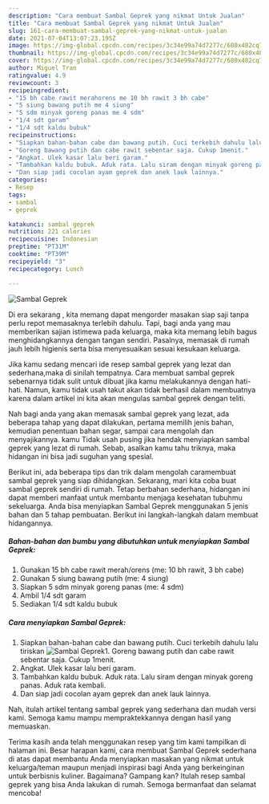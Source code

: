 ```yaml
---
description: "Cara membuat Sambal Geprek yang nikmat Untuk Jualan"
title: "Cara membuat Sambal Geprek yang nikmat Untuk Jualan"
slug: 161-cara-membuat-sambal-geprek-yang-nikmat-untuk-jualan
date: 2021-07-04T13:07:23.195Z
image: https://img-global.cpcdn.com/recipes/3c34e99a74d7277c/680x482cq70/sambal-geprek-foto-resep-utama.jpg
thumbnail: https://img-global.cpcdn.com/recipes/3c34e99a74d7277c/680x482cq70/sambal-geprek-foto-resep-utama.jpg
cover: https://img-global.cpcdn.com/recipes/3c34e99a74d7277c/680x482cq70/sambal-geprek-foto-resep-utama.jpg
author: Miguel Tran
ratingvalue: 4.9
reviewcount: 3
recipeingredient:
- "15 bh cabe rawit merahorens me 10 bh rawit 3 bh cabe"
- "5 siung bawang putih me 4 siung"
- "5 sdm minyak goreng panas me 4 sdm"
- "1/4 sdt garam"
- "1/4 sdt kaldu bubuk"
recipeinstructions:
- "Siapkan bahan-bahan cabe dan bawang putih. Cuci terkebih dahulu lalu tiriskan"
- "Goreng bawang putih dan cabe rawit sebentar saja. Cukup 1menit."
- "Angkat. Ulek kasar lalu beri garam."
- "Tambahkan kaldu bubuk. Aduk rata. Lalu siram dengan minyak goreng panas. Aduk rata kembali."
- "Dan siap jadi cocolan ayam geprek dan anek lauk lainnya."
categories:
- Resep
tags:
- sambal
- geprek

katakunci: sambal geprek 
nutrition: 221 calories
recipecuisine: Indonesian
preptime: "PT31M"
cooktime: "PT39M"
recipeyield: "3"
recipecategory: Lunch

---
```



![Sambal Geprek](https://img-global.cpcdn.com/recipes/3c34e99a74d7277c/680x482cq70/sambal-geprek-foto-resep-utama.jpg)

Di era  sekarang , kita memang dapat mengorder masakan siap saji tanpa perlu repot memasaknya terlebih dahulu. Tapi, bagi anda yang mau memberikan sajian istimewa pada keluarga, maka kita memang lebih bagus menghidangkannya dengan tangan sendiri. Pasalnya, memasak di rumah jauh lebih higienis serta bisa menyesuaikan sesuai kesukaan keluarga.

Jika kamu sedang mencari ide resep sambal geprek yang lezat dan sederhana,maka di sinilah tempatnya. Cara membuat sambal geprek  sebenarnya tidak sulit untuk dibuat jika kamu melakukannya dengan hati-hati. Namun, kamu tidak usah takut akan tidak berhasil dalam membuatnya 
karena dalam artikel ini kita akan mengulas sambal geprek dengan teliti.  



Nah bagi anda yang akan memasak sambal geprek yang lezat, ada beberapa tahap yang dapat dilakukan, pertama memilih jenis bahan, kemudian penentuan bahan segar, sampai cara mengolah dan menyajikannya. kamu Tidak usah pusing jika hendak menyiapkan sambal geprek yang lezat di rumah. Sebab, asalkan kamu  tahu triknya, maka hidangan ini bisa jadi suguhan yang spesial.

Berikut ini, ada beberapa tips dan trik dalam mengolah caramembuat sambal geprek yang siap dihidangkan. Sekarang, mari kita coba buat sambal geprek sendiri di rumah. Tetap berbahan sederhana, hidangan ini dapat memberi manfaat untuk membantu menjaga kesehatan tubuhmu sekeluarga. Anda bisa menyiapkan Sambal Geprek menggunakan 5 jenis bahan dan 5 tahap pembuatan. Berikut ini langkah-langkah dalam membuat hidangannya.

<!--inarticleads1-->

##### Bahan-bahan dan bumbu yang dibutuhkan untuk menyiapkan Sambal Geprek:

1. Gunakan 15 bh cabe rawit merah/orens (me: 10 bh rawit, 3 bh cabe)
1. Gunakan 5 siung bawang putih (me: 4 siung)
1. Siapkan 5 sdm minyak goreng panas (me: 4 sdm)
1. Ambil 1/4 sdt garam
1. Sediakan 1/4 sdt kaldu bubuk




<!--inarticleads2-->

##### Cara menyiapkan Sambal Geprek:

1. Siapkan bahan-bahan cabe dan bawang putih. Cuci terkebih dahulu lalu tiriskan
<img src="https://img-global.cpcdn.com/steps/2fda3ec499a3a2c7/160x128cq70/sambal-geprek-langkah-memasak-1-foto.jpg" alt="Sambal Geprek">1. Goreng bawang putih dan cabe rawit sebentar saja. Cukup 1menit.
1. Angkat. Ulek kasar lalu beri garam.
1. Tambahkan kaldu bubuk. Aduk rata. Lalu siram dengan minyak goreng panas. Aduk rata kembali.
1. Dan siap jadi cocolan ayam geprek dan anek lauk lainnya.




Nah, itulah artikel tentang  sambal geprek  yang sederhana dan mudah versi kami. Semoga kamu mampu mempraktekkannya dengan hasil yang memuaskan. 

Terima kasih anda telah menggunakan resep yang tim kami tampilkan di halaman ini. Besar harapan kami, cara membuat  Sambal Geprek sederhana di atas dapat membantu Anda menyiapkan masakan yang nikmat untuk keluarga/teman maupun menjadi inspirasi bagi Anda yang berkeinginan untuk berbisnis kuliner. Bagaimana? Gampang kan? Itulah resep sambal geprek yang bisa Anda lakukan di rumah. Semoga bermanfaat dan selamat mencoba!

